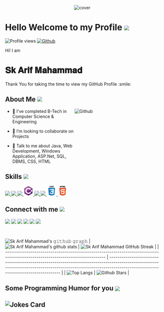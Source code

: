 <!-- ### Hi there 👋 -->

<!--
**skarifmahammad/skarifmahammad** is a ✨ _special_ ✨ repository because its `README.md` (this file) appears on your GitHub profile.

Here are some ideas to get you started:

- 🔭 I’m currently working on ...
- 🌱 I’m currently learning ...
- 👯 I’m looking to collaborate on ...
- 🤔 I’m looking for help with ...
- 💬 Ask me about ...
- 📫 How to reach me: ...
- 😄 Pronouns: ...
- ⚡ Fun fact: ...
-->
<div align="center">
<img width="" height = "" src="https://miro.medium.com/max/1444/1*Z5-lWkyzcRB5ahgm9qyxvg.png" alt="cover" />
</div>

<h1> Hello Welcome to my Profile <img src = "https://raw.githubusercontent.com/MartinHeinz/MartinHeinz/master/wave.gif" width = 30px> </h1>
<p align='center'>
</p>

![Profile views](https://visitor-badge.glitch.me/badge?page_id=skarifmahammad.skarifmahammad)
[![Github](https://img.shields.io/github/followers/skarifmahammad?label=Follow&style=social)](https://github.com/skarifmahammad)

<div size='20px'> Hi! I am <h1> 𝐒𝐤 𝐀𝐫𝐢𝐟 𝐌𝐚𝐡𝐚𝐦𝐦𝐚𝐝 </h1> Thank You for taking the time to view my GitHub Profile :smile:
</div>

<h2> About Me <img src = "https://media2.giphy.com/media/UQDSBzfyiBKvgFcSTw/giphy.gif?cid=ecf05e47p3cd513axbek3f56ti3jzizq8hincw20jauyyfyw&rid=giphy.gif" width = 40px></h2>

<img width="55%" height="290" align="right" alt="Github" src="https://github.com/abhisheknaiidu/abhisheknaiidu/blob/master/code.gif?raw=true" />

<!-- 🔭 I’m currently B-Tech in 4rd Year, and currently work at a Hospitality Management project which is baised on ASP.Net
-->
- 🌱 I've completed B-Tech in Computer Science & Engineering

- 👯 I’m looking to collaborate on Projects

- 💬 Talk to me about Java, Web Development, Windows Application, ASP.Net, SQL, DBMS, CSS, HTML

<h2> Skills <img src = "https://media2.giphy.com/media/QssGEmpkyEOhBCb7e1/giphy.gif?cid=ecf05e47a0n3gi1bfqntqmob8g9aid1oyj2wr3ds3mg700bl&rid=giphy.gif" width = 32px> </h2>
<a href= https://github.com/skarifmahammad?tab=repositories&q=&type=&language=java&sort= > <img width ='32px' src ='https://raw.githubusercontent.com/rahulbanerjee26/githubAboutMeGenerator/main/icons/java.svg'> </a>
<a href= https://github.com/skarifmahammad?tab=repositories&q=&type=&language=cpp&sort= > <img width ='32px' src ='https://raw.githubusercontent.com/rahulbanerjee26/githubAboutMeGenerator/main/icons/cpp.svg'> </a>
<a href= https://github.com/skarifmahammad?tab=repositories&q=&type=&language=sql&sort= > <img width ='32px' src ='https://www.svgrepo.com/show/303229/microsoft-sql-server-logo.svg'> </a>
<a href= https://github.com/skarifmahammad?tab=repositories&q=&type=&language=csharp&sort= > <img width ='32px' src ='https://raw.githubusercontent.com/devicons/devicon/master/icons/csharp/csharp-original.svg'> </a>
<a href= https://github.com/skarifmahammad?tab=repositories&q=&type=&language=javascript&sort= > <img width ='32px' src ="https://raw.githubusercontent.com/rahulbanerjee26/githubAboutMeGenerator/main/icons/javascript.svg"/> </a>
<a href= https://github.com/skarifmahammad?tab=repositories&q=&type=&language=c&sort= > <img width ='32px' src ='https://raw.githubusercontent.com/rahulbanerjee26/githubAboutMeGenerator/main/icons/c.svg'/> </a>
<a href= https://github.com/skarifmahammad?tab=repositories&q=&type=&language=css&sort= > <img width ='32px' src ='https://raw.githubusercontent.com/devicons/devicon/master/icons/css3/css3-original-wordmark.svg'> </a>
<a href= https://github.com/skarifmahammad?tab=repositories&q=&type=&language=html&sort= > <img width ='32px' src ='https://raw.githubusercontent.com/devicons/devicon/master/icons/html5/html5-original-wordmark.svg'> </a>

<h2> Connect with me <img src='https://raw.githubusercontent.com/ShahriarShafin/ShahriarShafin/main/Assets/handshake.gif' width="100px"> </h2>
<a href = 'https://www.linkedin.com/in/sk-arif-mahammad-2440b91ba/'> <img width = '32px' align= 'center' src="https://raw.githubusercontent.com/rahulbanerjee26/githubAboutMeGenerator/main/icons/linked-in-alt.svg"/></a>
<a href = 'https://twitter.com/skarifmd?t=tR0T0kMZQVbkL55JgpTB8g&s=08'> <img width = '32px' align= 'center' src="https://raw.githubusercontent.com/rahulbanerjee26/githubAboutMeGenerator/main/icons/twitter.svg"/></a>
<a href = "mailto:arifmahammad2018@gmail.com"> <img width = '32px' align= 'center' src="https://cdn-icons-png.flaticon.com/512/281/281769.png"/></a>
<a href = 'https://www.facebook.com/arif.mahammad.14811/'> <img width = '32px' align= 'center' src="https://github.com/rahulbanerjee26/githubProfileReadmeGenerator/blob/main/icons/facebook.svg"/></a>
<a href = 'https://www.instagram.com/arifmahammadd/'> <img width = '32px' align= 'center' src="https://raw.githubusercontent.com/rahulbanerjee26/githubAboutMeGenerator/main/icons/instagram.svg"/></a>
<a href = 'https://github.com/skarifmahammad'> <img width = '32px' align= 'center' src="https://raw.githubusercontent.com/rahulbanerjee26/githubAboutMeGenerator/main/icons/github.svg"/></a>

<br>
<br>
  <br>

 ![Sk Arif Mahammad's 𝚐𝚒𝚝𝚑𝚞𝚋 𝚐𝚛𝚊𝚙𝚑](https://activity-graph.herokuapp.com/graph?username=skarifmahammad&theme=redical&hide_border=true&area=true)
| ![Sk Arif Mahammad's github stats](https://github-readme-stats.vercel.app/api?username=skarifmahammad&show_icons=true&theme=radical)             | ![Sk Arif Mahammad GitHub Streak](https://github-readme-streak-stats.herokuapp.com/?user=skarifmahammad&theme=radical)                                                                                                           |
| --------------------------------------------------------------------------------------------------------------------------------- | ----------------------------------------------------------------------------------------------------------------------------------------------------------------------------------------------------------------- |
| ![Top Langs](https://github-readme-stats.vercel.app/api/top-langs/?username=skarifmahammad&langs_count=8&theme=radical&layout=compact) | ![Github Stars](https://github-readme-stats.vercel.app/api?username=skarifmahammad&show_icons=true&locale=en&count_private=true&hide_rank=true&custom_title=My%20GitHub%20Stats&disable_animations=true&theme=radical) |

<h2> Some Programming Humor for you <img align ='center' src='https://media2.giphy.com/media/UQDSBzfyiBKvgFcSTw/giphy.gif?cid=ecf05e47p3cd513axbek3f56ti3jzizq8hincw20jauyyfyw&rid=giphy.gif' width = '32px'></h2>

![Jokes Card](https://readme-jokes.vercel.app/api?theme=radical)
-------
